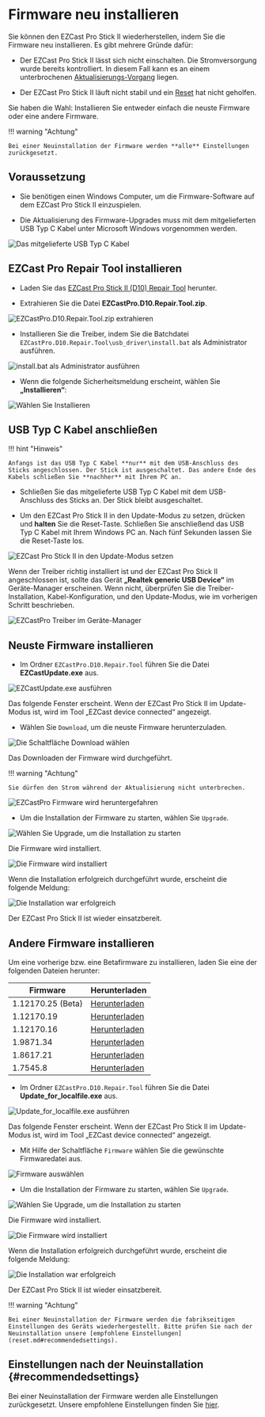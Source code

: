 # Firmware neu installieren

Sie können den EZCast Pro Stick II wiederherstellen, indem Sie die Firmware neu installieren. Es gibt mehrere Gründe dafür:

* Der EZCast Pro Stick II lässt sich nicht einschalten. Die Stromversorgung wurde bereits kontrolliert. In diesem Fall kann es an einem unterbrochenen [Aktualisierungs-Vorgang](firmware-upgrade.md) liegen.

* Der EZCast Pro Stick II läuft nicht stabil und ein [Reset](reset.md) hat nicht geholfen.

Sie haben die Wahl: Installieren Sie entweder einfach die neuste Firmware oder eine andere Firmware.

!!! warning "Achtung"
    
	Bei einer Neuinstallation der Firmware werden **alle** Einstellungen zurückgesetzt.

## Voraussetzung

* Sie benötigen einen Windows Computer, um die Firmware-Software auf dem EZCast Pro Stick II einzuspielen.

* Die Aktualisierung des Firmware-Upgrades muss mit dem mitgelieferten USB Typ C Kabel unter Microsoft Windows vorgenommen werden.

![Das mitgelieferte USB Typ C Kabel](/assets/img/USB-TypeC-Cable.jpg)

## EZCast Pro Repair Tool installieren

* Laden Sie das [EZCast Pro Stick II (D10) Repair Tool](https://download.stueber.de/doc/de/ezcastpro/repair_tools/EZCastPro.D10.Repair.Tool.zip) herunter.

* Extrahieren Sie die Datei **EZCastPro.D10.Repair.Tool.zip**.

![EZCastPro.D10.Repair.Tool.zip extrahieren](/assets/img/D10.Repair_Tool_Extract.png) 

* Installieren Sie die Treiber, indem Sie die Batchdatei `EZCastPro.D10.Repair.Tool\usb_driver\install.bat` als Administrator ausführen.

![install.bat als Administrator ausführen](/assets/img/D10.install.bat.png)

* Wenn die folgende Sicherheitsmeldung erscheint, wählen Sie **„Installieren“**:

![Wählen Sie Installieren](/assets/img/EZCastPro_Upgrade_Tool_Driver.Install.png)


## USB Typ C Kabel anschließen

!!! hint "Hinweis"

    Anfangs ist das USB Typ C Kabel **nur** mit dem USB-Anschluss des Sticks angeschlossen. Der Stick ist ausgeschaltet. Das andere Ende des Kabels schließen Sie **nachher** mit Ihrem PC an.

* Schließen Sie das mitgelieferte USB Typ C Kabel mit dem USB-Anschluss des Sticks an. Der Stick bleibt ausgeschaltet.

* Um den EZCast Pro Stick II in den Update-Modus zu setzen, drücken und **halten** Sie die Reset-Taste. Schließen Sie anschließend das USB Typ C Kabel mit Ihrem Windows PC an. Nach fünf Sekunden lassen Sie die Reset-Taste los.

![EZCast Pro Stick II in den Update-Modus setzen](/assets/img/ProII-Press-Reset-Button.jpg)

Wenn der Treiber richtig installiert ist und der EZCast Pro Stick II angeschlossen ist, sollte das Gerät **„Realtek generic USB Device“** im Geräte-Manager erscheinen. Wenn nicht, überprüfen Sie die Treiber-Installation, Kabel-Konfiguration, und den Update-Modus, wie im vorherigen Schritt beschrieben.

![EZCastPro Treiber im Geräte-Manager](/assets/img/EZCastPro_Driver.jpg)

## Neuste Firmware installieren

* Im Ordner `EZCastPro.D10.Repair.Tool` führen Sie die Datei **EZCastUpdate.exe** aus.

![EZCastUpdate.exe ausführen](/assets/img/D10.Repair_Tool_Update.exe.png)

Das folgende Fenster erscheint. Wenn der EZCast Pro Stick II im Update-Modus ist, wird im Tool „EZCast device connected“ angezeigt.

* Wählen Sie `Download`, um die neuste Firmware herunterzuladen.

![Die Schaltfläche Download wählen](/assets/img/EZCastUpdate.DeviceConnected.jpg)

Das Downloaden der Firmware wird durchgeführt.

!!! warning "Achtung"

    Sie dürfen den Strom während der Aktualisierung nicht unterbrechen.

![EZCastPro Firmware wird heruntergefahren](/assets/img/EZCastUpdate.Firmware.Downloading.jpg)

* Um die Installation der Firmware zu starten, wählen Sie `Upgrade`.

![Wählen Sie Upgrade, um die Installation zu starten](/assets/img/EZCastUpdate.Upgrade.jpg)

Die Firmware wird installiert.

![Die Firmware wird installiert](/assets/img/EZCastUpdate.Firmware.Updating.jpg)

Wenn die Installation erfolgreich durchgeführt wurde, erscheint die folgende Meldung:

![Die Installation war erfolgreich](/assets/img/EZCastUpdate_Upgrade.Success.jpg)

Der EZCast Pro Stick II ist wieder einsatzbereit.

## Andere Firmware installieren

Um eine vorherige bzw. eine Betafirmware zu installieren, laden Sie eine der folgenden Dateien herunter:

Firmware                       | Herunterladen
------------------------- | ------------
1.12170.25  (Beta) | [Herunterladen](https://download.stueber.de/doc/de/ezcastpro/firmwares/D10/D10_1.12170.25.gz)
1.12170.19 | [Herunterladen](https://download.stueber.de/doc/de/ezcastpro/firmwares/D10/D10_1.12170.19.gz)
1.12170.16 | [Herunterladen](https://download.stueber.de/doc/de/ezcastpro/firmwares/D10/D10_1.12170.16.gz)
1.9871.34 | [Herunterladen](https://download.stueber.de/doc/de/ezcastpro/firmwares/D10/D10_1.9871.34.gz)
1.8617.21 | [Herunterladen](https://download.stueber.de/doc/de/ezcastpro/firmwares/D10/D10_1.8617.21.gz)
1.7545.8 | [Herunterladen](https://download.stueber.de/doc/de/ezcastpro/firmwares/D10/D10_1.7545.8.gz)


* Im Ordner `EZCastPro.D10.Repair.Tool` führen Sie die Datei **Update_for_localfile.exe** aus.

![Update_for_localfile.exe ausführen](/assets/img/D10.localfile.exe.png)

Das folgende Fenster erscheint. Wenn der EZCast Pro Stick II im Update-Modus ist, wird im Tool „EZCast device connected“ angezeigt.

* Mit Hilfe der Schaltfläche `Firmware` wählen Sie die gewünschte Firmwaredatei aus.

![Firmware auswählen](/assets/img/EZCastUpdate.SelectFirmware.jpg)

* Um die Installation der Firmware zu starten, wählen Sie `Upgrade`.

![Wählen Sie Upgrade, um die Installation zu starten](/assets/img/EZCastUpdate.Upgrade.jpg)

Die Firmware wird installiert.

![Die Firmware wird installiert](/assets/img/EZCastUpdate.Firmware.localfile.Updating.jpg)

Wenn die Installation erfolgreich durchgeführt wurde, erscheint die folgende Meldung:

![Die Installation war erfolgreich](/assets/img/EZCastUpdate_localfile.Upgrade.Success.jpg)

Der EZCast Pro Stick II ist wieder einsatzbereit.

!!! warning "Achtung"

    Bei einer Neuinstallation der Firmware werden die fabrikseitigen Einstellungen des Geräts wiederhergestellt. Bitte prüfen Sie nach der Neuinstallation unsere [empfohlene Einstellungen](reset.md#recommendedsettings).

## Einstellungen nach der Neuinstallation {#recommendedsettings}

Bei einer Neuinstallation der Firmware werden alle Einstellungen zurückgesetzt. Unsere empfohlene Einstellungen finden Sie [hier](reset.md#recommendedsettings).

